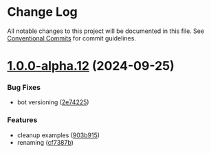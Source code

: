 # Change Log

All notable changes to this project will be documented in this file.
See [Conventional Commits](https://conventionalcommits.org) for commit guidelines.

# [1.0.0-alpha.12](https://github.com/dojoengine/dojo.js/compare/v1.0.0-alpha.11...v1.0.0-alpha.12) (2024-09-25)


### Bug Fixes

* bot versioning ([2e74225](https://github.com/dojoengine/dojo.js/commit/2e74225bd7ca854502298b395b5a60722513d753))


### Features

* cleanup examples ([903b915](https://github.com/dojoengine/dojo.js/commit/903b915186753a0e7094454c427233516f4816f1))
* renaming ([cf7387b](https://github.com/dojoengine/dojo.js/commit/cf7387b476b390274080a2dc5bcef37d74cda2a6))
